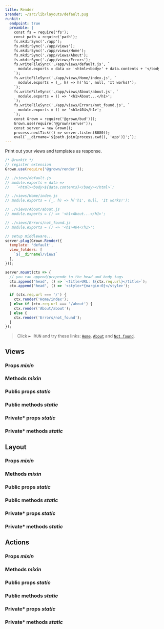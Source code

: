 ```yaml
---
title: Render
$render: ~/src/lib/layouts/default.pug
runkit:
  endpoint: true
  preamble: |
    const fs = require('fs');
    const path = require('path');
    fs.mkdirSync('./app');
    fs.mkdirSync('./app/views');
    fs.mkdirSync('./app/views/Home');
    fs.mkdirSync('./app/views/About');
    fs.mkdirSync('./app/views/Errors');
    fs.writeFileSync('./app/views/default.js', `
      module.exports = data => '<html><body>' + data.contents + '</body></html>';
    `);
    fs.writeFileSync('./app/views/Home/index.js', `
      module.exports = (_, h) => h('h1', null, 'It works!');
    `);
    fs.writeFileSync('./app/views/About/about.js', `
      module.exports = () => '<h1>About...</h1>';
    `);
    fs.writeFileSync('./app/views/Errors/not_found.js', `
      module.exports = () => '<h1>404</h1>';
    `);
    const Grown = require('@grown/bud')();
    Grown.use(require('@grown/server'));
    const server = new Grown();
    process.nextTick(() => server.listen(8080));
    eval(`__dirname='${path.join(process.cwd(), 'app')}';`);
---
```


Print out your views and templates as response.

```js
/* @runkit */
// register extension
Grown.use(require('@grown/render'));

// ./views/default.js
// module.exports = data =>
//   `<html><body>${data.contents}</body></html>`;

// ./views/Home/index.js
// module.exports = (_, h) => h('h1', null, 'It works!');

// ./views/About/about.js
// module.exports = () => '<h1>About...</h1>';

// ./views/Errors/not_found.js
// module.exports = () => '<h1>404</h1>';

// setup middleware...
server.plug(Grown.Render({
  template: 'default',
  view_folders: [
    `${__dirname}/views`
  ],
}));

server.mount(ctx => {
  // you can append/prepende to the head and body tags
  ctx.append('head', () => `<title>URL: ${ctx.req.url}</title>`);
  ctx.append('head', () => '<style>*{margin:0}</style>');

  if (ctx.req.url === '/') {
    ctx.render('Home/index');
  } else if (ctx.req.url === '/about') {
    ctx.render('About/about');
  } else {
    ctx.render('Errors/not_found');
  }
});
```

> Click <kbd>► RUN</kbd> and try these links: [`Home`](/), [`About`](/about) and [`Not found`](/not_found).

<div id="target"></div>

## Views

### Props <var>mixin</var>
### Methods <var>mixin</var>

### Public props <var>static</var>
### Public methods <var>static</var>

### Private* props <var>static</var>
### Private* methods <var>static</var>

## Layout

### Props <var>mixin</var>
### Methods <var>mixin</var>

### Public props <var>static</var>
### Public methods <var>static</var>

### Private* props <var>static</var>
### Private* methods <var>static</var>

## Actions

### Props <var>mixin</var>
### Methods <var>mixin</var>

### Public props <var>static</var>
### Public methods <var>static</var>

### Private* props <var>static</var>
### Private* methods <var>static</var>
